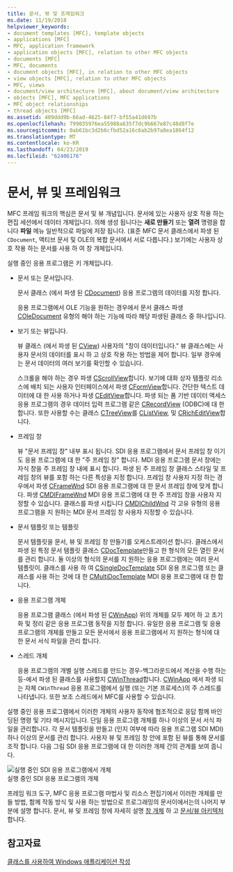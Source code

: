 ```yaml
---
title: 문서, 뷰 및 프레임워크
ms.date: 11/19/2018
helpviewer_keywords:
- document templates [MFC], template objects
- applications [MFC]
- MFC, application framework
- application objects [MFC], relation to other MFC objects
- documents [MFC]
- MFC, documents
- document objects [MFC], in relation to other MFC objects
- view objects [MFC], relation to other MFC objects
- MFC, views
- document/view architecture [MFC], about document/view architecture
- objects [MFC], MFC applications
- MFC object relationships
- thread objects [MFC]
ms.assetid: 409ddd9b-66ad-4625-84f7-bf55a41d697b
ms.openlocfilehash: 799035976ea55988a635f7dc9b667e87c48d8f7e
ms.sourcegitcommit: 0ab61bc3d2b6cfbd52a16c6ab2b97a8ea1864f12
ms.translationtype: MT
ms.contentlocale: ko-KR
ms.lasthandoff: 04/23/2019
ms.locfileid: "62406176"
---
```

# <a name="documents-views-and-the-framework"></a>문서, 뷰 및 프레임워크

MFC 프레임 워크의 핵심은 문서 및 뷰 개념입니다. 문서에 있는 사용자 상호 작용 하는 편집 세션에서 데이터 개체입니다. 의해 생성 됩니다는 **새로 만들기** 또는 **열려** 명령을 합니다 **파일** 메뉴 일반적으로 파일에 저장 됩니다. (표준 MFC 문서 클래스에서 파생 된 `CDocument`, 액티브 문서 및 OLE의 복합 문서에서 서로 다릅니다.) 보기에는 사용자 상호 작용 하는 문서를 사용 하 여 창 개체입니다.

실행 중인 응용 프로그램은 키 개체입니다.

- 문서 또는 문서입니다.

   문서 클래스 (에서 파생 된 [CDocument](../mfc/reference/cdocument-class.md)) 응용 프로그램의 데이터를 지정 합니다.

   응용 프로그램에서 OLE 기능을 원하는 경우에서 문서 클래스 파생 [COleDocument](../mfc/reference/coledocument-class.md) 유형의 해야 하는 기능에 따라 해당 파생된 클래스 중 하나입니다.

- 보기 또는 뷰입니다.

   뷰 클래스 (에서 파생 된 [CView](../mfc/reference/cview-class.md)) 사용자의 "창이 데이터입니다." 뷰 클래스에는 사용자 문서의 데이터를 표시 하 고 상호 작용 하는 방법을 제어 합니다. 일부 경우에는 문서 데이터의 여러 보기를 확인할 수 있습니다.

   스크롤을 해야 하는 경우 파생 [CScrollView](../mfc/reference/cscrollview-class.md)합니다. 보기에 대화 상자 템플릿 리소스에 배치 되는 사용자 인터페이스에서 파생 [CFormView](../mfc/reference/cformview-class.md)합니다. 간단한 텍스트 데이터에 대 한 사용 하거나 파생 [CEditView](../mfc/reference/ceditview-class.md)합니다. 파생 되는 폼 기반 데이터 액세스 응용 프로그램의 경우 데이터 입력 프로그램 같은 [CRecordView](../mfc/reference/crecordview-class.md) (ODBC)에 대 한 합니다. 또한 사용할 수는 클래스 [CTreeView](../mfc/reference/ctreeview-class.md)를 [CListView](../mfc/reference/clistview-class.md), 및 [CRichEditView](../mfc/reference/cricheditview-class.md)합니다.

- 프레임 창

   뷰 "문서 프레임 창" 내부 표시 됩니다. SDI 응용 프로그램에서 문서 프레임 창 이기도 응용 프로그램에 대 한 "주 프레임 창" 합니다. MDI 응용 프로그램 문서 창에는 자식 창을 주 프레임 창 내에 표시 합니다. 파생 된 주 프레임 창 클래스 스타일 및 프레임 창의 뷰를 포함 하는 다른 특성을 지정 합니다. 프레임 창 사용자 지정 하는 경우에서 파생 [CFrameWnd](../mfc/reference/cframewnd-class.md) SDI 응용 프로그램에 대 한 문서 프레임 창에 맞게 합니다. 파생 [CMDIFrameWnd](../mfc/reference/cmdiframewnd-class.md) MDI 응용 프로그램에 대 한 주 프레임 창을 사용자 지정할 수 있습니다. 클래스를 파생 시킵니다 [CMDIChildWnd](../mfc/reference/cmdichildwnd-class.md) 각 고유 유형의 응용 프로그램을 지 원하는 MDI 문서 프레임 창 사용자 지정할 수 있습니다.

- 문서 템플릿 또는 템플릿

   문서 템플릿을 문서, 뷰 및 프레임 창 만들기를 오케스트레이션 합니다. 클래스에서 파생 된 특정 문서 템플릿 클래스 [CDocTemplate](../mfc/reference/cdoctemplate-class.md)만들고 한 형식의 모든 열린 문서를 관리 합니다. 둘 이상의 형식의 문서를 지 원하는 응용 프로그램에는 여러 문서 템플릿이. 클래스를 사용 하 여 [CSingleDocTemplate](../mfc/reference/csingledoctemplate-class.md) SDI 응용 프로그램 또는 클래스를 사용 하는 것에 대 한 [CMultiDocTemplate](../mfc/reference/cmultidoctemplate-class.md) MDI 응용 프로그램에 대 한 합니다.

- 응용 프로그램 개체

   응용 프로그램 클래스 (에서 파생 된 [CWinApp](../mfc/reference/cwinapp-class.md)) 위의 개체를 모두 제어 하 고 초기화 및 정리 같은 응용 프로그램 동작을 지정 합니다. 유일한 응용 프로그램 및 응용 프로그램의 개체를 만들고 모든 문서에서 응용 프로그램에서 지 원하는 형식에 대 한 문서 서식 파일을 관리 합니다.

- 스레드 개체

   응용 프로그램의 개별 실행 스레드를 만드는 경우-백그라운드에서 계산을 수행 하는 등-에서 파생 된 클래스를 사용할지 [CWinThread](../mfc/reference/cwinthread-class.md)합니다. [CWinApp](../mfc/reference/cwinapp-class.md) 에서 파생 되는 자체 `CWinThread` 응용 프로그램에서 실행 (또는 기본 프로세스)의 주 스레드를 나타냅니다. 또한 보조 스레드에서 MFC를 사용할 수 있습니다.

실행 중인 응용 프로그램에서 이러한 개체의 사용자 동작에 협조적으로 응답 함께 바인딩된 명령 및 기타 메시지입니다. 단일 응용 프로그램 개체를 하나 이상의 문서 서식 파일을 관리합니다. 각 문서 템플릿을 만들고 (인지 여부에 따라 응용 프로그램 SDI MDI) 하나 이상의 문서를 관리 합니다. 사용자 뷰 및 프레임 창 안에 포함 된 뷰를 통해 문서를 조작 합니다. 다음 그림 SDI 응용 프로그램에 대 한 이러한 개체 간의 관계를 보여 줍니다.

![실행 중인 SDI 응용 프로그램에서 개체](../mfc/media/vc386v1.gif "실행 중인 SDI 응용 프로그램에서 개체") <br/>
실행 중인 SDI 응용 프로그램의 개체

프레임 워크 도구, MFC 응용 프로그램 마법사 및 리소스 편집기에서 이러한 개체를 만들 방법, 함께 작동 방식 및 사용 하는 방법으로 프로그래밍의 문서이에서는의 나머지 부분에 설명 합니다. 문서, 뷰 및 프레임 창에 자세히 설명 [창 개체](../mfc/window-objects.md) 하 고 [문서/뷰 아키텍처](../mfc/document-view-architecture.md)합니다.

## <a name="see-also"></a>참고자료

[클래스를 사용하여 Windows 애플리케이션 작성](../mfc/using-the-classes-to-write-applications-for-windows.md)
